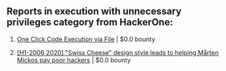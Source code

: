 ## Reports in execution with unnecessary privileges category from HackerOne:

1. [One Click Code Execution via File](https://hackerone.com/reports/822609) | $0.0 bounty

2. [[H1-2006 2020]  "Swiss Cheese" design style leads to helping Mårten Mickos pay poor hackers](https://hackerone.com/reports/890272) | $0.0 bounty

